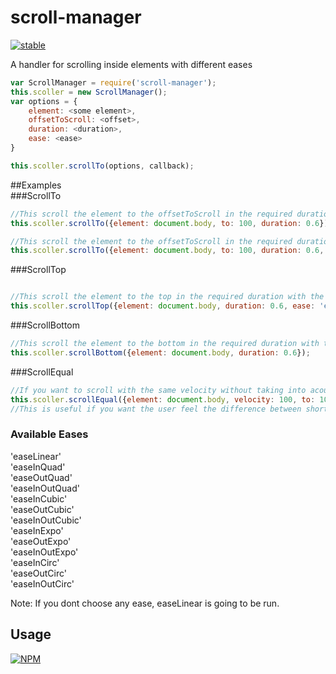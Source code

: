 # scroll-manager

[![stable](http://badges.github.io/stability-badges/dist/stable.svg)](http://github.com/badges/stability-badges)

A handler for scrolling inside elements with different eases

```js
var ScrollManager = require('scroll-manager');
this.scoller = new ScrollManager();
var options = {
	element: <some element>,
	offsetToScroll: <offset>,
	duration: <duration>,
	ease: <ease>
}

this.scoller.scrollTo(options, callback);
```

##Examples  
###ScrollTo  

```js
//This scroll the element to the offsetToScroll in the required duration with the default ease
this.scoller.scrollTo({element: document.body, to: 100, duration: 0.6});

//This scroll the element to the offsetToScroll in the required duration with the selected ease and finally execute the callback
this.scoller.scrollTo({element: document.body, to: 100, duration: 0.6, ease: 'easeOutCubic'}, callback);

```
###ScrollTop  

```js

//This scroll the element to the top in the required duration with the selected ease and finally execute the callback
this.scoller.scrollTop({element: document.body, duration: 0.6, ease: 'easeOutCubic'}, callback);

```
###ScrollBottom  

```js
//This scroll the element to the bottom in the required duration with the default ease
this.scoller.scrollBottom({element: document.body, duration: 0.6});

```
###ScrollEqual 

```js
//If you want to scroll with the same velocity without taking into acount the duration you can use:
this.scoller.scrollEqual({element: document.body, velocity: 100, to: 100, ease: 'easeOutCubic'});  
//This is useful if you want the user feel the difference between short and long distances.

```

### Available Eases  
'easeLinear'  
'easeInQuad'  
'easeOutQuad'  
'easeInOutQuad'  
'easeInCubic'  
'easeOutCubic'  
'easeInOutCubic'  
'easeInExpo'  
'easeOutExpo'  
'easeInOutExpo'  
'easeInCirc'  
'easeOutCirc'  
'easeInOutCirc'  

Note: If you dont choose any ease, easeLinear is going to be run.

## Usage

[![NPM](https://nodei.co/npm/scroll-manager.png)](https://www.npmjs.com/package/scroll-manager)
